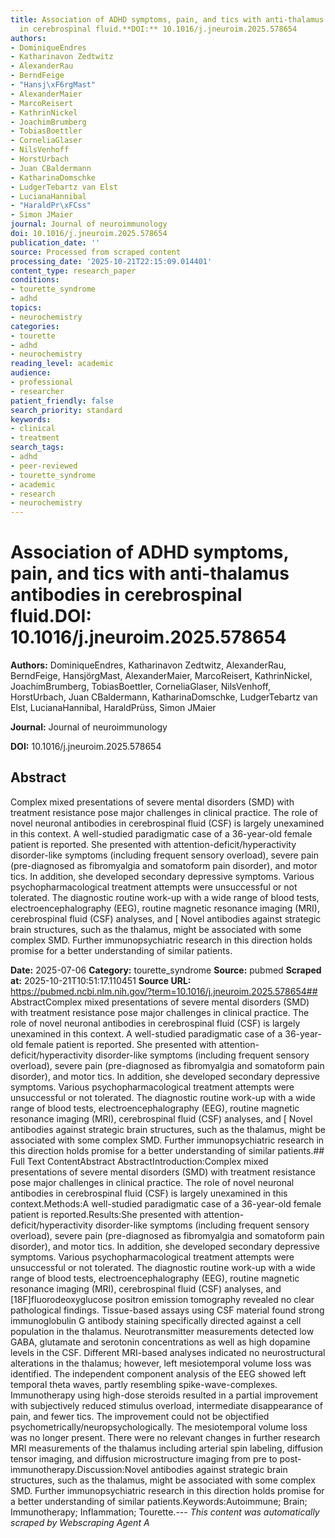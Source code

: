 ```yaml
---
title: Association of ADHD symptoms, pain, and tics with anti-thalamus antibodies
  in cerebrospinal fluid.**DOI:** 10.1016/j.jneuroim.2025.578654
authors:
- DominiqueEndres
- Katharinavon Zedtwitz
- AlexanderRau
- BerndFeige
- "Hansj\xF6rgMast"
- AlexanderMaier
- MarcoReisert
- KathrinNickel
- JoachimBrumberg
- TobiasBoettler
- CorneliaGlaser
- NilsVenhoff
- HorstUrbach
- Juan CBaldermann
- KatharinaDomschke
- LudgerTebartz van Elst
- LucianaHannibal
- "HaraldPr\xFCss"
- Simon JMaier
journal: Journal of neuroimmunology
doi: 10.1016/j.jneuroim.2025.578654
publication_date: ''
source: Processed from scraped content
processing_date: '2025-10-21T22:15:09.014401'
content_type: research_paper
conditions:
- tourette_syndrome
- adhd
topics:
- neurochemistry
categories:
- tourette
- adhd
- neurochemistry
reading_level: academic
audience:
- professional
- researcher
patient_friendly: false
search_priority: standard
keywords:
- clinical
- treatment
search_tags:
- adhd
- peer-reviewed
- tourette_syndrome
- academic
- research
- neurochemistry
---
```


# Association of ADHD symptoms, pain, and tics with anti-thalamus antibodies in cerebrospinal fluid.**DOI:** 10.1016/j.jneuroim.2025.578654

**Authors:** DominiqueEndres, Katharinavon Zedtwitz, AlexanderRau, BerndFeige, HansjörgMast, AlexanderMaier, MarcoReisert, KathrinNickel, JoachimBrumberg, TobiasBoettler, CorneliaGlaser, NilsVenhoff, HorstUrbach, Juan CBaldermann, KatharinaDomschke, LudgerTebartz van Elst, LucianaHannibal, HaraldPrüss, Simon JMaier

**Journal:** Journal of neuroimmunology

**DOI:** 10.1016/j.jneuroim.2025.578654

## Abstract

Complex mixed presentations of severe mental disorders (SMD) with treatment resistance pose major challenges in clinical practice. The role of novel neuronal antibodies in cerebrospinal fluid (CSF) is largely unexamined in this context.
A well-studied paradigmatic case of a 36-year-old female patient is reported.
She presented with attention-deficit/hyperactivity disorder-like symptoms (including frequent sensory overload), severe pain (pre-diagnosed as fibromyalgia and somatoform pain disorder), and motor tics. In addition, she developed secondary depressive symptoms. Various psychopharmacological treatment attempts were unsuccessful or not tolerated. The diagnostic routine work-up with a wide range of blood tests, electroencephalography (EEG), routine magnetic resonance imaging (MRI), cerebrospinal fluid (CSF) analyses, and [
Novel antibodies against strategic brain structures, such as the thalamus, might be associated with some complex SMD. Further immunopsychiatric research in this direction holds promise for a better understanding of similar patients.

**Date:** 2025-07-06
**Category:** tourette_syndrome
**Source:** pubmed
**Scraped at:** 2025-10-21T10:51:17.110451
**Source URL:** https://pubmed.ncbi.nlm.nih.gov/?term=10.1016/j.jneuroim.2025.578654## AbstractComplex mixed presentations of severe mental disorders (SMD) with treatment resistance pose major challenges in clinical practice. The role of novel neuronal antibodies in cerebrospinal fluid (CSF) is largely unexamined in this context.
A well-studied paradigmatic case of a 36-year-old female patient is reported.
She presented with attention-deficit/hyperactivity disorder-like symptoms (including frequent sensory overload), severe pain (pre-diagnosed as fibromyalgia and somatoform pain disorder), and motor tics. In addition, she developed secondary depressive symptoms. Various psychopharmacological treatment attempts were unsuccessful or not tolerated. The diagnostic routine work-up with a wide range of blood tests, electroencephalography (EEG), routine magnetic resonance imaging (MRI), cerebrospinal fluid (CSF) analyses, and [
Novel antibodies against strategic brain structures, such as the thalamus, might be associated with some complex SMD. Further immunopsychiatric research in this direction holds promise for a better understanding of similar patients.## Full Text ContentAbstract AbstractIntroduction:Complex mixed presentations of severe mental disorders (SMD) with treatment resistance pose major challenges in clinical practice. The role of novel neuronal antibodies in cerebrospinal fluid (CSF) is largely unexamined in this context.Methods:A well-studied paradigmatic case of a 36-year-old female patient is reported.Results:She presented with attention-deficit/hyperactivity disorder-like symptoms (including frequent sensory overload), severe pain (pre-diagnosed as fibromyalgia and somatoform pain disorder), and motor tics. In addition, she developed secondary depressive symptoms. Various psychopharmacological treatment attempts were unsuccessful or not tolerated. The diagnostic routine work-up with a wide range of blood tests, electroencephalography (EEG), routine magnetic resonance imaging (MRI), cerebrospinal fluid (CSF) analyses, and [18F]fluorodeoxyglucose positron emission tomography revealed no clear pathological findings. Tissue-based assays using CSF material found strong immunoglobulin G antibody staining specifically directed against a cell population in the thalamus. Neurotransmitter measurements detected low GABA, glutamate and serotonin concentrations as well as high dopamine levels in the CSF. Different MRI-based analyses indicated no neurostructural alterations in the thalamus; however, left mesiotemporal volume loss was identified. The independent component analysis of the EEG showed left temporal theta waves, partly resembling spike-wave-complexes. Immunotherapy using high-dose steroids resulted in a partial improvement with subjectively reduced stimulus overload, intermediate disappearance of pain, and fewer tics. The improvement could not be objectified psychometrically/neuropsychologically. The mesiotemporal volume loss was no longer present. There were no relevant changes in further research MRI measurements of the thalamus including arterial spin labeling, diffusion tensor imaging, and diffusion microstructure imaging from pre to post-immunotherapy.Discussion:Novel antibodies against strategic brain structures, such as the thalamus, might be associated with some complex SMD. Further immunopsychiatric research in this direction holds promise for a better understanding of similar patients.Keywords:Autoimmune; Brain; Immunotherapy; Inflammation; Tourette.---
*This content was automatically scraped by Webscraping Agent A*